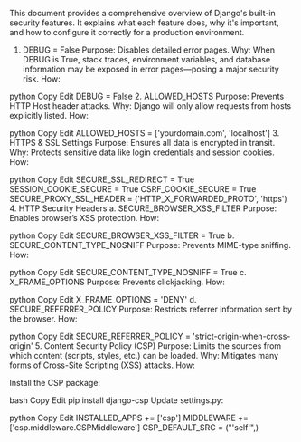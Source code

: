 This document provides a comprehensive overview of Django's built-in security features. It explains what each feature does, why it's important, and how to configure it correctly for a production environment.

1. DEBUG = False
Purpose: Disables detailed error pages.
Why: When DEBUG is True, stack traces, environment variables, and database information may be exposed in error pages—posing a major security risk.
How:

python
Copy
Edit
DEBUG = False
2. ALLOWED_HOSTS
Purpose: Prevents HTTP Host header attacks.
Why: Django will only allow requests from hosts explicitly listed.
How:

python
Copy
Edit
ALLOWED_HOSTS = ['yourdomain.com', 'localhost']
3. HTTPS & SSL Settings
Purpose: Ensures all data is encrypted in transit.
Why: Protects sensitive data like login credentials and session cookies.
How:

python
Copy
Edit
SECURE_SSL_REDIRECT = True
SESSION_COOKIE_SECURE = True
CSRF_COOKIE_SECURE = True
SECURE_PROXY_SSL_HEADER = ('HTTP_X_FORWARDED_PROTO', 'https')
4. HTTP Security Headers
a. SECURE_BROWSER_XSS_FILTER
Purpose: Enables browser’s XSS protection.
How:

python
Copy
Edit
SECURE_BROWSER_XSS_FILTER = True
b. SECURE_CONTENT_TYPE_NOSNIFF
Purpose: Prevents MIME-type sniffing.
How:

python
Copy
Edit
SECURE_CONTENT_TYPE_NOSNIFF = True
c. X_FRAME_OPTIONS
Purpose: Prevents clickjacking.
How:

python
Copy
Edit
X_FRAME_OPTIONS = 'DENY'
d. SECURE_REFERRER_POLICY
Purpose: Restricts referrer information sent by the browser.
How:

python
Copy
Edit
SECURE_REFERRER_POLICY = 'strict-origin-when-cross-origin'
5. Content Security Policy (CSP)
Purpose: Limits the sources from which content (scripts, styles, etc.) can be loaded.
Why: Mitigates many forms of Cross-Site Scripting (XSS) attacks.
How:

Install the CSP package:

bash
Copy
Edit
pip install django-csp
Update settings.py:

python
Copy
Edit
INSTALLED_APPS += ['csp']
MIDDLEWARE += ['csp.middleware.CSPMiddleware']
CSP_DEFAULT_SRC = ("'self'",)